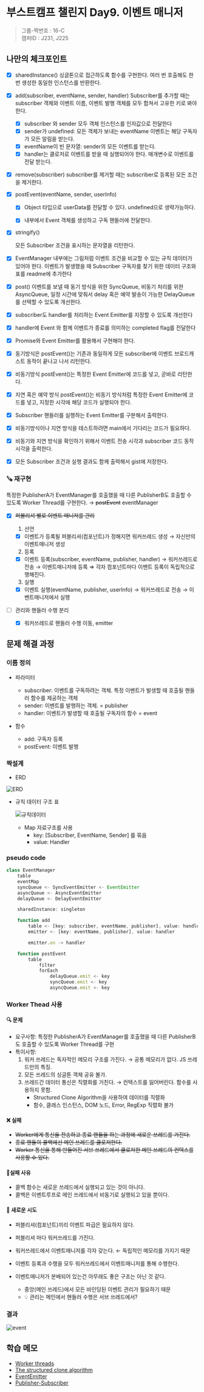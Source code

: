 # 부스트캠프 챌린지 Day9. 이벤트 매니저

> 그룹-짝번호 : 16-C  
> 캠퍼ID : J231, J225

## 나만의 체크포인트

-   [x] sharedInstance() 싱글톤으로 접근하도록 함수를 구현한다. 여러 번 호출해도 한 번 생성한 동일한 인스턴스를 반환한다.

-   [x] add(subscriber, eventName, sender, handler) Subscriber를 추가할 때는 subscriber 객체와 이벤트 이름, 이벤트 발행 객체를 모두 합쳐서 고유한 키로 봐야한다.

    -   [x] subscriber 와 sender 모두 객체 인스턴스를 인자값으로 전달한다
    -   [x] sender가 undefined: 모든 객체가 보내는 eventName 이벤트는 해당 구독자가 모든 알림을 받는다.
    -   [x] eventName이 빈 문자열: sender의 모든 이벤트를 받는다.
    -   [x] handler는 클로저로 이벤트를 받을 때 실행되어야 한다. 매개변수로 이벤트를 전달 받는다.

-   [x] remove(subscriber)
        subscriber를 제거할 때는 subscriber로 등록된 모든 조건을 제거한다.

-   [x] postEvent(eventName, sender, userInfo)

    -   [x] Object 타입으로 userData를 전달할 수 있다. undefined으로 생략가능하다.

    -   [x] 내부에서 Event 객체를 생성하고 구독 핸들러에 전달한다.

-   [x] stringify()

    모든 Subscriber 조건을 표시하는 문자열을 리턴한다.

-   [x] EventManager 내부에는 그림처럼 이벤트 조건을 비교할 수 있는 규칙 데이터가 있어야 한다. 이벤트가 발생했을 때 Subscriber 구독자를 찾기 위한 데이터 구조와 표를 readme에 추가한다

-   [x] post() 이벤트를 보낼 때 동기 방식을 위한 SyncQueue, 비동기 처리를 위한 AsyncQueue, 일정 시간에 맞춰서 delay 혹은 예약 발송이 가능한 DelayQueue를 선택할 수 있도록 개선한다.

-   [x] subscriber도 handler를 처리하는 Event Emitter를 지정할 수 있도록 개선한다

-   [x] handler에 Event 와 함께 이벤트가 종료를 의미하는 completed flag를 전달한다

-   [x] Promise와 Event Emitter를 활용해서 구현해야 한다.

-   [x] 동기방식은 postEvent()는 기존과 동일하게 모든 subscriber에 이벤트 브로드캐스트 동작이 끝나고 나서 리턴한다.

-   [x] 비동기방식 postEvent()는 특정한 Event Emitter에 코드를 넣고, 곧바로 리턴한다.

-   [x] 지연 혹은 예약 방식 postEvent()는 비동기 방식처럼 특정한 Event Emitter에 코드를 넣고, 지정한 시각에 해당 코드가 실행되야 한다.

-   [x] Subscriber 핸들러를 실행하는 Event Emitter를 구분해서 출력한다.

-   [x] 비동기방식이나 지연 방식을 테스트하려면 main에서 기다리는 코드가 필요하다.

-   [x] 비동기와 지연 방식을 확인하기 위해서 이벤트 전송 시각과 subscriber 코드 동작 시각을 출력한다.

-   [x] 모든 Subscriber 조건과 실행 결과도 함께 출력해서 gist에 저장한다.

### 🪚 재구현

특정한 PublisherA가 EventManager를 호출했을 때 다른 PublisherB도 호출할 수 있도록 Worker Thread를 구현한다. &rightarrow; ~~postEvent~~ eventManager

-   [x] ~~퍼블리셔 별로 이벤트 매니저를 관리~~

    1. 선언

    -   [x] 이벤트가 등록될 퍼블리셔(컴포넌트)가 정해지면 워커쓰레드 생성 → 자신만의 이벤트매니저 생성

    2. 등록

    -   [x] 이벤트 등록(subscriber, eventName, publisher, handler) → 워커쓰레드로 전송 → 이벤트매니저에 등록
            ⇒ 각자 컴포넌트마다 이벤트 등록이 독립적으로 행해진다.

    3. 실행

    -   [x] 이벤트 실행(eventName, publisher, userInfo) → 워커쓰레드로 전송 → 이벤트매니저에서 실행

-   [ ] 관리와 핸들러 수행 분리

    -   [x] 워커쓰레드로 핸들러 수행 이동, emitter

## 문제 해결 과정

### 이름 정의

-   파라미터

    -   subscriber: 이벤트를 구독하려는 객체. 특정 이벤트가 발생할 때 호출될 핸들러 함수를 제공하는 객체
    -   sender: 이벤트를 발행하는 객체. = publisher
    -   handler: 이벤트가 발생할 때 호출될 구독자의 함수 = event

-   함수
    -   add: 구독자 등록
    -   postEvent: 이벤트 발행

### 짝설계

-   ERD

![ERD](https://lucas-image.codesquad.kr/1656053335179event-manager-flow.png)

-   규칙 데이터 구조 표

    ![규칙데이터](https://lucas-image.codesquad.kr/1627350268761Screen%20Shot%202021-07-27%20at%2010.43.32%20AM.png)

    -   Map 자료구조를 사용
        -   key: [Subscriber, EventName, Sender] 를 묶음
        -   value: Handler

### pseudo code

```js
class EventManager
    table
    eventMap
    syncQueue <- SyncEventEmitter <- EventEmitter
    asyncQueue <- AsyncEventEmitter
    delayQueue <- DelayEventEmitter

    sharedInstance: singleton

    function add
        table <- [key: subscriber, eventName, publisher], value: handler
        emitter <- [key: eventName, publisher], value: handler

        emitter.on -> handler

    function postEvent
        table
            filter
            forEach
                delayQueue.emit <- key
                syncQueue.emit <- key
                asyncQueue.emit <- key
```

### Worker Thead 사용

#### 🔍 문제

-   요구사항: 특정한 PublisherA가 EventManager를 호출했을 때 다른 PublisherB도 호출할 수 있도록 Worker Thread를 구현
-   특이사항:
    1. 워커 쓰레드는 독자적인 메모리 구조를 가진다. &rightarrow; 공통 메모리가 없다. JS 쓰레드만의 특징.
    2. 모든 쓰레드의 싱글톤 객체 공유 불가.
    3. 쓰레드간 데이터 통신은 직렬화를 거친다. &rightarrow; 컨텍스트를 잃어버린다. 함수를 사용하지 못함.
        - Structured Clone Algorithm을 사용하여 데이터를 직렬화
        - 함수, 클래스 인스턴스, DOM 노드, Error, RegExp 직렬화 불가

#### ❌ 실패

-   ~~Worker에게 통신을 전송하고 종료 핸들을 하는 과정에 새로운 쓰레드를 가진다.~~
-   ~~종료 핸들의 콜백에선 메인 쓰레드를 클로저한다.~~
-   ~~Worker 통신을 통해 만들어진 서브 쓰레드에서 클로저한 메인 쓰레드의 컨텍스를 사용할 수 있다.~~

#### 🤦실패 사유

-   콜백 함수는 새로운 쓰레드에서 실행되고 있는 것이 아니다.
-   콜백은 이벤트루프로 메인 쓰레드에서 비동기로 실행되고 있을 뿐이다.

#### 🌱 새로운 시도

-   퍼블리셔(컴포넌트)끼리 이벤트 파급은 필요하지 않다.
-   퍼블리셔 마다 워커쓰레드를 가진다.
-   워커쓰레드에서 이벤트매니저를 각자 갖는다. &leftarrow; 독립적인 메모리를 가지기 때문
-   이벤트 등록과 수행을 모두 워커쓰레드에서 이벤트매니저를 통해 수행한다.

-   이벤트매니저가 분배되어 있는건 아무래도 좋은 구조는 아닌 것 같다.
    -   중앙(메인 쓰레드)에서 모든 바인딩된 이벤트 관리가 필요하기 때문
    -   💡 관리는 메인에서 핸들러 수행은 서브 쓰레드에서?

### 결과

![event](https://gist.github.com/user-attachments/assets/cacd32f2-dc15-4f2a-a427-e41f3e016fe8)

## 학습 메모

-   [Worker threads](https://nodejs.org/api/worker_threads.html#worker-threads)
-   [The structured clone algorithm](https://developer.mozilla.org/ko/docs/Web/API/Web_Workers_API/Structured_clone_algorithm)
-   [EventEmitter](https://nodejs.org/docs/latest/api/events.html#class-eventemitter)
-   [Publisher-Subscriber](https://learn.microsoft.com/ko-kr/azure/architecture/patterns/publisher-subscriber)
